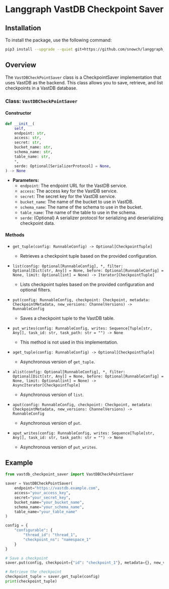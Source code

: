 # Langgraph VastDB Checkpoint Saver

## Installation

To install the package, use the following command:

```bash
pip3 install --upgrade --quiet git+https://github.com/snowch/langgraph_vastdb_checkpoint_saver.git --use-pep517
```

## Overview

The `VastDBCheckPointSaver` class is a CheckpointSaver implementation that uses VastDB as the backend. This class allows you to save, retrieve, and list checkpoints in a VastDB database.

### Class: `VastDBCheckPointSaver`

#### Constructor

```python
def __init__(
    self,
    endpoint: str,
    access: str,
    secret: str,
    bucket_name: str,
    schema_name: str,
    table_name: str,
    *,
    serde: Optional[SerializerProtocol] = None,
) -> None
```

- **Parameters:**
  - `endpoint`: The endpoint URL for the VastDB service.
  - `access`: The access key for the VastDB service.
  - `secret`: The secret key for the VastDB service.
  - `bucket_name`: The name of the bucket to use in VastDB.
  - `schema_name`: The name of the schema to use in the bucket.
  - `table_name`: The name of the table to use in the schema.
  - `serde`: (Optional) A serializer protocol for serializing and deserializing checkpoint data.

#### Methods

- `get_tuple(config: RunnableConfig) -> Optional[CheckpointTuple]`
  - Retrieves a checkpoint tuple based on the provided configuration.

- `list(config: Optional[RunnableConfig], *, filter: Optional[Dict[str, Any]] = None, before: Optional[RunnableConfig] = None, limit: Optional[int] = None) -> Iterator[CheckpointTuple]`
  - Lists checkpoint tuples based on the provided configuration and optional filters.

- `put(config: RunnableConfig, checkpoint: Checkpoint, metadata: CheckpointMetadata, new_versions: ChannelVersions) -> RunnableConfig`
  - Saves a checkpoint tuple to the VastDB table.

- `put_writes(config: RunnableConfig, writes: Sequence[Tuple[str, Any]], task_id: str, task_path: str = "") -> None`
  - This method is not used in this implementation.

- `aget_tuple(config: RunnableConfig) -> Optional[CheckpointTuple]`
  - Asynchronous version of `get_tuple`.

- `alist(config: Optional[RunnableConfig], *, filter: Optional[Dict[str, Any]] = None, before: Optional[RunnableConfig] = None, limit: Optional[int] = None) -> AsyncIterator[CheckpointTuple]`
  - Asynchronous version of `list`.

- `aput(config: RunnableConfig, checkpoint: Checkpoint, metadata: CheckpointMetadata, new_versions: ChannelVersions) -> RunnableConfig`
  - Asynchronous version of `put`.

- `aput_writes(config: RunnableConfig, writes: Sequence[Tuple[str, Any]], task_id: str, task_path: str = "") -> None`
  - Asynchronous version of `put_writes`.

## Example

```python
from vastdb_checkpoint_saver import VastDBCheckPointSaver

saver = VastDBCheckPointSaver(
    endpoint="https://vastdb.example.com",
    access="your_access_key",
    secret="your_secret_key",
    bucket_name="your_bucket_name",
    schema_name="your_schema_name",
    table_name="your_table_name"
)

config = {
    "configurable": {
        "thread_id": "thread_1",
        "checkpoint_ns": "namespace_1"
    }
}

# Save a checkpoint
saver.put(config, checkpoint={"id": "checkpoint_1"}, metadata={}, new_versions={})

# Retrieve the checkpoint
checkpoint_tuple = saver.get_tuple(config)
print(checkpoint_tuple)
```

